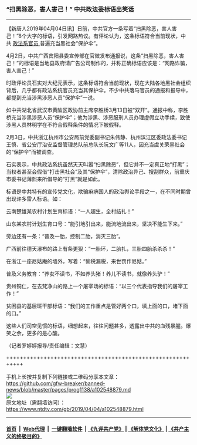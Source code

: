 ### “扫黑除恶，害人害己！” 中共政法委标语出笑话
------------------------

<div class="post_content" itemprop="articleBody">
 <p>
  【新唐人2019年04月04日讯】日前，中共官方一条写着“扫黑除恶，害人害己！”8个大字的标语，引发网路热议。有评论认为，这条标语符合当前现状，中共
  <a href="https://www.ntdtv.com/gb/政法系官员.htm">
   政法系官员
  </a>
  普遍充当黑社会“保护伞”。
 </p>
 <p>
  4月2日，中共广西宾阳县委宣传部在官微发布通报说，这条“扫黑除恶，害人害己！”的标语是当地县政府请广告公司制作的，并称正确标语应该是：“网路诈骗，害人害己！”
 </p>
 <p>
  时政评论员石实对大纪元表示，这条标语符合当前现状，现在大陆各地黑社会组织背后，几乎都有政法系统官员充当其保护伞。不少中共落马官员的通报和报导中，都提到充当涉黑涉恶人员“保护伞”一说。
 </p>
 <p>
  如中共湖北省武汉市黄陂区政协前主席李胜桥3月13日被“双开”。通报中称，李胜桥充当涉黑涉恶人员“保护伞”；他为涉黑、涉恶服刑人员办理虚假立功手续，致使涉黑人员林明学在不符合假释条件的情况下被假释。
 </p>
 <p>
  2月3日，中共浙江杭州市公安局前党委副书记朱伟静、杭州滨江区委政法委书记王慎、省公安厅治安监督管理总队前总队长阮文广等11人，因充当虞关荣黑社会的“保护伞”而被调查。
 </p>
 <p>
  石实表示，中共政法系统虽然天天叫嚣“扫黑除恶”，但它并不一定真正地“打黑”；当权者甚至会假借“打击黑社会”及其“保护伞”，清除政治异己、搜刮群众，前重庆市委书记薄熙来所倡导的“打黑”就是如此。
 </p>
 <p>
  标语是中共特有的宣传党文化，欺骗痳痹国人的政治舆论手段之一，在不同时期曾出现许多雷人标语。如：
 </p>
 <p>
  云南楚雄某农村计划生育标语：“一人超生，全村结扎！”
 </p>
 <p>
  山东某农村计划生育口号：“能引地引出来，能流地流出来，坚决不能生下来。”
 </p>
 <p>
  旁边还有一条：“普及一胎，控制二胎，消灭三胎”。
 </p>
 <p>
  广西前往德天瀑布的路上有条更狠：“一胎环，二胎扎，三胎四胎杀杀杀！”
 </p>
 <p>
  在浙江一座尼姑庵的墙外，写着：“偷税漏税，来世罚作尼姑。”
 </p>
 <p>
  普及义务教育：“养女不读书，不如养头猪！养儿不读书，就像养头驴！”
 </p>
 <p>
  贵州铜仁，在去梵净山的路上一个屠宰场的标语：“以三个代表指导我们的屠宰工作！”
 </p>
 <p>
  贫困县的基层班干部标语：“我们的工作重点是管好两个口，填上面的口，堵下面的口。”
 </p>
 <p>
  这些人们司空见惯的标语，细想起来，往往问题甚多，透露出中共的血残暴腥。爆笑之余，更多的是心酸。
 </p>
 <p>
  （记者罗婷婷报导/责任编辑：文慧）
 </p>
 <div class="single_ad">
 </div>
</div>

+++++++++++++++++++++++++++++++++++++++++++++++++++++++++++<br/><br/>
手机上长按并复制下列链接或二维码分享本文章：<br/>
https://github.com/gfw-breaker/banned-news/blob/master/pages/prog1138/a102548879.md <br/>
<a href='https://github.com/gfw-breaker/banned-news/blob/master/pages/prog1138/a102548879.md'><img src='https://github.com/gfw-breaker/banned-news/blob/master/pages/prog1138/a102548879.md.png'/></a> <br/>
原文地址（需翻墙访问）：https://www.ntdtv.com/gb/2019/04/04/a102548879.html


------------------------
#### [首页](https://github.com/gfw-breaker/banned-news/blob/master/README.md) &nbsp;|&nbsp; [Web代理](https://github.com/labour-camp/helloworld) &nbsp;|&nbsp; [一键翻墙软件](https://github.com/gfw-breaker/nogfw/blob/master/README.md) &nbsp;| [《九评共产党》](https://github.com/gfw-breaker/9ping.md/blob/master/README.md#九评之一评共产党是什么) | [《解体党文化》](https://github.com/gfw-breaker/jtdwh.md/blob/master/README.md) | [《共产主义的终极目的》](https://github.com/gfw-breaker/gczydzjmd.md/blob/master/README.md)

